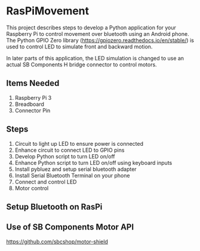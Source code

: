 # RasPiMovement

This project describes steps to develop a Python application for your Raspberry Pi to control movement over bluetooth using an Android phone. The Python GPIO Zero library (https://gpiozero.readthedocs.io/en/stable/) is used to control LED to simulate front and backward motion.

In later parts of this application, the LED simulation is changed to use an actual SB Components H bridge connector to control motors.

## Items Needed
1. Raspberry Pi 3
2. Breadboard
3. Connector Pin

## Steps
1. Circuit to light up LED to ensure power is connected
2. Enhance circuit to connect LED to GPIO pins
3. Develop Python script to turn LED on/off
4. Enhance Python script to turn LED on/off using keyboard inputs
5. Install pybluez and setup serial bluetooth adapter
6. Install Serial Bluetooth Terminal on your phone
7. Connect and control LED
8. Motor control

## Setup Bluetooth on RasPi

## Use of SB Components Motor API
https://github.com/sbcshop/motor-shield
